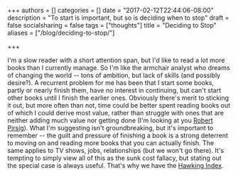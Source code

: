 +++
authors = []
categories = []
date = "2017-02-12T22:44:06-08:00"
description = "To start is important, but so is deciding when to stop"
draft = false
socialsharing = false
tags = ["thoughts"]
title = "Deciding to Stop"
aliases = ["/blog/deciding-to-stop/"]

+++

I'm a slow reader with a short attention span, but I'd like to read a lot more books
than I currently manage. So I'm like the armchair analyst who dreams of changing the
world -- tons of ambition, but lack of skills (and possibly desire?). A recurrent
problem for me has been that I start some books, partly or nearly finish them, have
no interest in continuing, but can't start other books until I finish the earlier ones.
Obviously there's merit to sticking it out, but more often than not, time could be better
spent reading books out of which I could derive most value, rather than struggle with ones
that are neither adding much value nor getting done (I'm looking at you
[Robert Pirsig](https://www.goodreads.com/book/show/19438058-zen-and-the-art-of-motorcycle-maintenance)). What I'm suggesting isn't
groundbreaking, but it's important to remember -- the guilt and pressure of finishing
a book is a strong deterrent to moving on and reading more books that you can actually
finish. The same applies to TV shows, jobs, relationships (but we won't go there).
It's tempting to simply view all of this as the sunk cost fallacy, but stating out
the special case is always useful. That's why we have the [Hawking Index](https://www.theguardian.com/books/shortcuts/2014/jul/07/hawking-index-give-up-on-books-capital-fifty-shades).